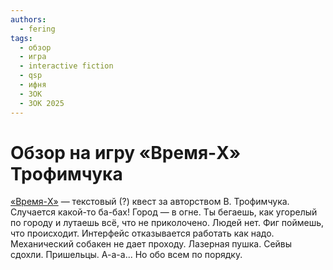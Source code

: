 ```yaml
---
authors:
  - fering
tags:
  - обзор
  - игра
  - interactive fiction
  - qsp
  - ифня
  - ЗОК
  - ЗОК 2025
---
```


# Обзор на игру «Время-X» Трофимчука

[«Время-X»](https://db.crem.xyz/game/3332/) — текстовый (?) квест за авторством В. Трофимчука. Случается какой-то ба-бах! Город — в огне. Ты бегаешь, как угорелый по городу и лутаешь всё, что не приколочено. Людей нет. Фиг поймешь, что происходит. Интерфейс отказывается работать как надо. Механический собакен не дает проходу. Лазерная пушка. Сейвы сдохли. Пришельцы. А-а-а... Но обо всем по порядку.

<!-- truncate -->
